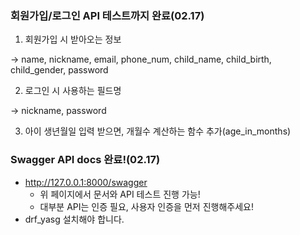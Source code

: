 ### 회원가입/로그인 API 테스트까지 완료(02.17)
1. 회원가입 시 받아오는 정보

-> name, nickname, email, phone_num, child_name, child_birth, child_gender, password

2. 로그인 시 사용하는 필드명

 ->  nickname, password

3. 아이 생년월일 입력 받으면, 개월수 계산하는 함수 추가(age_in_months)


### Swagger API docs 완료!(02.17)
- http://127.0.0.1:8000/swagger
  - 위 페이지에서 문서와 API 테스트 진행 가능!
  - 대부분 API는 인증 필요, 사용자 인증을 먼저 진행해주세요!
- drf_yasg 설치해야 합니다.
